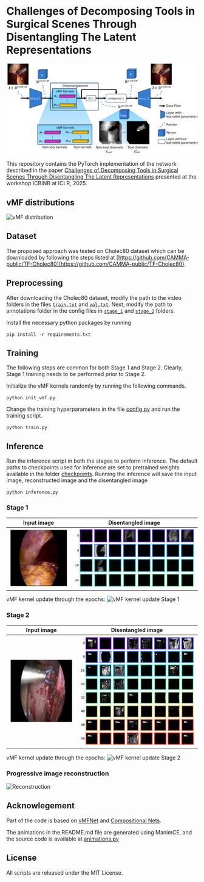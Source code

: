 # Challenges of Decomposing Tools in Surgical Scenes Through Disentangling The Latent Representations

<img src="assets/concept_figure.svg" />

This repository contains the PyTorch implementation of the network described in the paper [Challenges of Decomposing Tools in Surgical Scenes Through Disentangling The Latent Representations](https://openreview.net/forum?id=vwDshzzBrl&referrer=%5Bthe%20profile%20of%20Sai%20Lokesh%20Gorantla%5D(%2Fprofile%3Fid%3D~Sai_Lokesh_Gorantla1)) presented at the workshop ICBINB at ICLR, 2025.

## vMF distributions

![vMF distribution](assets/vMFDistributions.gif)

## Dataset
The proposed approach was tested on Cholec80 dataset which can be downloaded by following the steps listed at [https://github.com/CAMMA-public/TF-Cholec80](https://github.com/CAMMA-public/TF-Cholec80).

## Preprocessing
After downloading the Cholec80 dataset, modify the path to the video folders in the files [`train.txt`](data/train.txt) and [`val.txt`](data/val.txt). Next, modify the path to annotations folder in the config files in [`stage_1`](stage_1) and [`stage_2`](stage_2) folders.

Install the necessary python packages by running

```
pip install -r requirements.txt
```

## Training

The following steps are common for both Stage 1 and Stage 2. Clearly, Stage 1 training needs to be performed prior to Stage 2. 

Initialize the vMF kernels randomly by running the following commands.

```
python init_vmf.py
```

Change the training hyperparameters in the file [config.py](stage_1/config.py) and run the training script.

```
python train.py
```

## Inference

Run the inference script in both the stages to perform inference. The default paths to checkpoints used for inference are set to pretrained weights available in the folder [checkpoints](checkpoints). Running the inference will save the input image, reconstructed image and the disentangled image 

```
python inference.py
```

### Stage 1

| Input image | Disentangled image |
|---------|---------|
| ![Input image](assets/val_inp_img_5.png) | ![Disentangled image](assets/val_zvmf_5.png) |

vMF kernel update through the epochs:
![vMF kernel update Stage 1](assets/vMF_kernel_update_stage1.gif)

### Stage 2

| Input image | Disentangled image |
|---------|---------|
| ![Input image](assets/ch5_inp_img_tool_1.png) | ![Disentangled image](assets/vmf_tool1.png) |

vMF kernel update through the epochs:
![vMF kernel update Stage 2](assets/vMF_kernel_update_stage2.gif)

### Progressive image reconstruction

![Reconstruction](assets/ch5_7_tool_grid.png)

## Acknowlegement
Part of the code is based on [vMFNet](https://github.com/vios-s/vMFNet) and [Compositional Nets](https://github.com/AdamKortylewski/CompositionalNets).

The animations in the README.md file are generated using ManimCE, and the source code is available at [animations.py](assets/animations.py)

## License
All scripts are released under the MIT License.